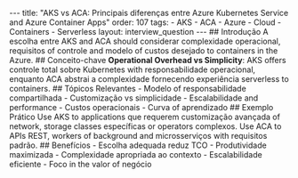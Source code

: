 --- title: "AKS vs ACA: Principais diferenças entre Azure Kubernetes Service and Azure Container Apps" order: 107 tags: - AKS - ACA - Azure - Cloud - Containers - Serverless layout: interview_question --- ## Introdução A escolha entre AKS and ACA should considerar complexidade operacional, requisitos of controle and modelo of custos desejado to containers in the Azure. ## Conceito-chave **Operational Overhead vs Simplicity**: AKS offers controle total sobre Kubernetes with responsabilidade operacional, enquanto ACA abstrai a complexidade fornecendo experiência serverless to containers. ## Tópicos Relevantes - Modelo of responsabilidade compartilhada - Customização vs simplicidade - Escalabilidade and performance - Custos operacionais - Curva of aprendizado ## Exemplo Prático Use AKS to applications que requerem customização avançada of network, storage classes específicas or operators complexos. Use ACA to APIs REST, workers of background and microsserviços with requisitos padrão. ## Benefícios - Escolha adequada reduz TCO - Produtividade maximizada - Complexidade apropriada ao contexto - Escalabilidade eficiente - Foco in the valor of negócio